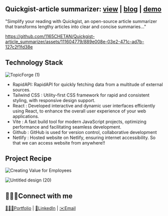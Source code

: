 
## Quickgist-article summarizer: [view](https://chetan-crud-app.netlify.app/)      |    [blog](https://chetan-crud-app.netlify.app/) |    [demo](https://chetan-crud-app.netlify.app/)


"Simplify your reading with Quickgist, an open-source article summarizer that transforms lengthy articles into clear and concise summaries..."






https://github.com/1165CHETAN/Quickgist-article_summarizer/assets/111604779/889e008e-03e2-471c-ad7b-127c2f1fd38e



## Technology Stack

![TopicForge (1)](https://github.com/1165CHETAN/CRUD-app/assets/111604779/d544d8d5-a5a2-4872-bdb2-80ad7cfb5c99)

- RapidAPI: RapidAPI for quickly fetching data from a multitude of external sources.
- Tailwind CSS : Utility-first CSS framework for rapid and consistent styling, with responsive design support.
- React : Developed interactive and dynamic user interfaces efficiently using React, to enhance the overall user experience of your web applications.
- Vite :  A fast build tool for modern JavaScript projects, optimizing performance and facilitating seamless development.
- Github : GitHub is used for version control, collaborative development
- Netlify : Hosted website on Netlify, ensuring internet accessibility. So that we can access website from anywhere!!

## Project Recipe
![Creating Value for Employees](https://github.com/1165CHETAN/CRUD-app/assets/111604779/c8ad4a8f-0814-42ee-80c5-2b4458b665c0)

![Untitled design (20)](https://github.com/1165CHETAN/Quickgist-article_summarizer/assets/111604779/53dcb3f0-30ce-4a50-bbb2-563656ebdb88)


## 🙎🏻‍♂️Connect with me
[👨🏻‍💼Portfolio](https://chetan-crud-app.netlify.app/)      |    [👜LinkedIn](https://chetan-crud-app.netlify.app/) |    [✉️Email](chetanchavan1165@gmail.com)
